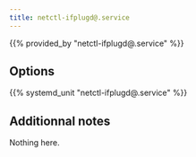 ```yaml
---
title: netctl-ifplugd@.service
---
```


{{% provided_by "netctl-ifplugd@.service" %}}

## Options

{{% systemd_unit "netctl-ifplugd@.service" %}}

## Additionnal notes

Nothing here.